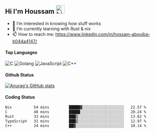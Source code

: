 ## Hi I'm Houssam <img src="https://user-images.githubusercontent.com/1303154/88677602-1635ba80-d120-11ea-84d8-d263ba5fc3c0.gif" width="28px" alt="hi">

- 👀 I’m interested in knowing how stuff works
- 🔭 I’m currently learning with Rust & nix
- 📫 How to reach me: https://www.linkedin.com/in/hossam-abouiba-b044a4147/

#### Top Languages

![C](https://img.shields.io/badge/c-%2300599C.svg?style=for-the-badge&logo=c&logoColor=white)
![Golang](https://img.shields.io/badge/go-blue?style=for-the-badge&logo=Goland)
![JavaScript](https://img.shields.io/badge/javascript-%23323330.svg?style=for-the-badge&logo=javascript&logoColor=%23F7DF1E)
![C++](https://img.shields.io/badge/C%2B%2B-blue?style=for-the-badge&logo=C%2B%2B)


#### Github Status
[![Anurag's GitHub stats](https://github-readme-stats.vercel.app/api?username=0xhoussam&theme=tokyonight)](https://github.com/anuraghazra/github-readme-stats)

#### Coding Status
<!--START_SECTION:waka-->

```txt
Nix          54 mins         █████▓░░░░░░░░░░░░░░░░░░░   22.57 %
C            48 mins         █████░░░░░░░░░░░░░░░░░░░░   20.24 %
Rust         33 mins         ███▒░░░░░░░░░░░░░░░░░░░░░   13.82 %
TypeScript   31 mins         ███▒░░░░░░░░░░░░░░░░░░░░░   12.97 %
C++          24 mins         ██▓░░░░░░░░░░░░░░░░░░░░░░   10.14 %
```

<!--END_SECTION:waka-->
